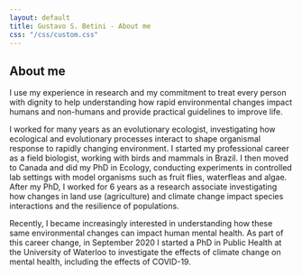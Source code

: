 ```yaml
---
layout: default
title: Gustavo S. Betini - About me
css: "/css/custom.css"
---
```


<div class="container font-16">
  <h2>About me</h2>
  <p>I use my experience in research and my commitment to treat every person with dignity to help understanding how rapid environmental changes impact humans and non-humans and provide practical guidelines to improve life. 

  <p>I worked for many years as an evolutionary ecologist, investigating how ecological and evolutionary processes interact to shape organismal response to rapidly changing environment. I started my professional career as a field biologist, working with birds and mammals in Brazil. I then moved to Canada and did my PhD in Ecology, conducting experiments in controlled lab settings with model organisms such as fruit flies, waterfleas and algae. After my PhD, I worked for 6 years as a research associate investigating how changes in land use (agriculture) and climate change impact species interactions and the resilience of populations.

  <p>Recently, I became increasingly interested in understanding how these same environmental changes can impact human mental health. As part of this career change, in September 2020 I started a PhD in Public Health at the University of Waterloo to investigate the effects of climate change on mental health, including the effects of COVID-19.</p>
